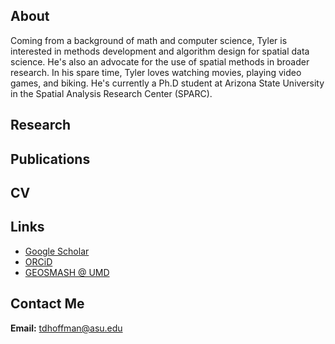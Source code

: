 ## About
Coming from a background of math and computer science, Tyler is interested in methods development and algorithm design for spatial data science. He's also an advocate for the use of spatial methods in broader research. In his spare time, Tyler loves watching movies, playing video games, and biking. He's currently a Ph.D student at Arizona State University in the Spatial Analysis Research Center (SPARC). 

## Research


## Publications


## CV


## Links
- [Google Scholar](https://scholar.google.com/citations?hl=en&user=2LWJlLMAAAAJ)
- [ORCiD](https://orcid.org/0000-0002-0012-3794)
- [GEOSMASH @ UMD](example.com)

## Contact Me
**Email:** tdhoffman@asu.edu
